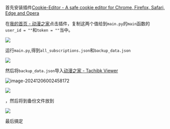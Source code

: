 首先安装插件[Cookie-Editor - A safe cookie editor for Chrome, Firefox, Safari, Edge and Opera](https://cookie-editor.com/)

在[我的首页 - 动漫之家](https://i.idmzj.com/)点击插件，复制这两个值给到`main.py`的`main`函数的  `user_id = ""`和`token = ""`当中。

![](https://cdn.jsdelivr.net/gh/heroxv/Image/test/202412060015953.png)

运行`main.py`,得到`all_subscriptions.json`和`backup_data.json`

![](https://cdn.jsdelivr.net/gh/heroxv/Image/test/202412060020759.png)

然后将`backup_data.json`导入[动漫之家 - Tachibk Viewer](https://tachibk.netlify.app/)

![image-20241206002458172](C:\Users\Nostro\AppData\Roaming\Typora\typora-user-images\image-20241206002458172.png)

![](https://cdn.jsdelivr.net/gh/heroxv/Image/test/202412060025354.png)

，然后将到备份文件放到

![](https://cdn.jsdelivr.net/gh/heroxv/Image/test/202412051837121.png)

最后搞定
